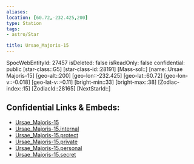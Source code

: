 ```yaml
---
aliases: 
location: [60.72,-232.425,200]
type: Station
tags:
- astro/Star

title: Ursae_Majoris-15
---
```

SpocWebEntityId: 27457
isDeleted: false
isReadOnly: false
confidential: public
[star-class::G5]
[star-class-id::28191]
[Mass-sol::]
[name::Ursae Majoris-15]
[geo-alt::200]
[geo-lon::-232.425]
[geo-lat::60.72]
[geo-lon-v::-0.018]
[geo-lat-v::-0.11]
[bright-min::33]
[bright-max::38]
[Zodiac-index::15]
[ZodiacId::28165]
[NextStarId::]



## Confidential Links & Embeds: 
- [Ursae_Majoris-15](../../../_public/astro/Star/Ursae_Majoris-15.md) 
- [Ursae_Majoris-15.internal](../../../_internal/astro/Star/Ursae_Majoris-15.internal.md) 
- [Ursae_Majoris-15.protect](../../../_protect/astro/Star/Ursae_Majoris-15.protect.md) 
- [Ursae_Majoris-15.private](../../../_private/astro/Star/Ursae_Majoris-15.private.md) 
- [Ursae_Majoris-15.personal](../../../_personal/astro/Star/Ursae_Majoris-15.personal.md) 
- [Ursae_Majoris-15.secret](../../../_secret/astro/Star/Ursae_Majoris-15.secret.md) 
